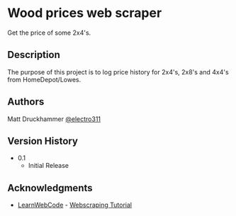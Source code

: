 # Wood prices web scraper

Get the price of some 2x4's.

## Description

The purpose of this project is to log price history for 2x4's, 2x8's and 4x4's from HomeDepot/Lowes.

## Authors

Matt Druckhammer
[@electro311](https://twitter.com/electro311)

## Version History

* 0.1
    * Initial Release

## Acknowledgments

* [LearnWebCode](https://twitter.com/learnwebcode) - [Webscraping Tutorial](https://www.youtube.com/watch?v=lgyszZhAZOI)